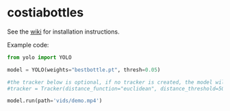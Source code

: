 # costiabottles

See the [wiki](https://github.com/AnthroHydro/costiabottles/wiki) for installation instructions.

Example code:

```python
from yolo import YOLO

model = YOLO(weights="bestbottle.pt", thresh=0.05)

#the tracker below is optional, if no tracker is created, the model will use a default one
#tracker = Tracker(distance_function="euclidean", distance_threshold=50, reid_distance_threshold=50, hit_counter_max=30, initialization_delay=15)

model.run(path='vids/demo.mp4')
```
